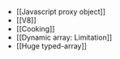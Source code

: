 - [[Javascript proxy object]]
- [[V8]]
- [[Cooking]]
- [[Dynamic array: Limitation]]
- [[Huge typed-array]]